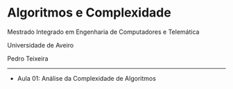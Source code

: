 # Algoritmos e Complexidade
Mestrado Integrado em Engenharia de Computadores e Telemática

Universidade de Aveiro

Pedro Teixeira

----------------
  - Aula 01: Análise da Complexidade de Algoritmos
